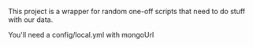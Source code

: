This project is a wrapper for random one-off scripts that need to do stuff with our data.

You'll need a config/local.yml with mongoUrl